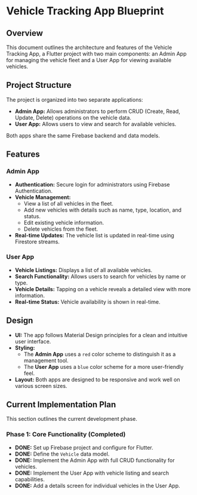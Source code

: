 # Vehicle Tracking App Blueprint

## Overview

This document outlines the architecture and features of the Vehicle Tracking App, a Flutter project with two main components: an Admin App for managing the vehicle fleet and a User App for viewing available vehicles.

## Project Structure

The project is organized into two separate applications:

*   **Admin App:** Allows administrators to perform CRUD (Create, Read, Update, Delete) operations on the vehicle data.
*   **User App:** Allows users to view and search for available vehicles.

Both apps share the same Firebase backend and data models.

## Features

### Admin App

*   **Authentication:** Secure login for administrators using Firebase Authentication.
*   **Vehicle Management:**
    *   View a list of all vehicles in the fleet.
    *   Add new vehicles with details such as name, type, location, and status.
    *   Edit existing vehicle information.
    *   Delete vehicles from the fleet.
*   **Real-time Updates:** The vehicle list is updated in real-time using Firestore streams.

### User App

*   **Vehicle Listings:** Displays a list of all available vehicles.
*   **Search Functionality:** Allows users to search for vehicles by name or type.
*   **Vehicle Details:** Tapping on a vehicle reveals a detailed view with more information.
*   **Real-time Status:** Vehicle availability is shown in real-time.

## Design

*   **UI:** The app follows Material Design principles for a clean and intuitive user interface.
*   **Styling:**
    *   The **Admin App** uses a `red` color scheme to distinguish it as a management tool.
    *   The **User App** uses a `blue` color scheme for a more user-friendly feel.
*   **Layout:** Both apps are designed to be responsive and work well on various screen sizes.

## Current Implementation Plan

This section outlines the current development phase.

### Phase 1: Core Functionality (Completed)

*   **DONE:** Set up Firebase project and configure for Flutter.
*   **DONE:** Define the `Vehicle` data model.
*   **DONE:** Implement the Admin App with full CRUD functionality for vehicles.
*   **DONE:** Implement the User App with vehicle listing and search capabilities.
*   **DONE:** Add a details screen for individual vehicles in the User App.
